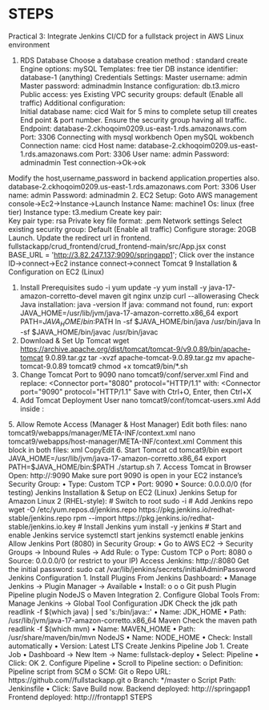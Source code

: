 # STEPS

Practical 3: Integrate Jenkins CI/CD for a fullstack project in AWS Linux environment 
1. RDS Database 
Choose a database creation method : standard create 
Engine options: mySQL 
Templates: free tier 
DB instance identifier: database-1 (anything) 
Credentials Settings: 
Master username: admin 
Master password: adminadmin 
Instance configuration: db.t3.micro 
Public access: yes 
Existing VPC security groups: default (Enable all traffic) 
Additional configuration:  
Initial database name: cicd 
Wait for 5 mins to complete setup till creates End point & port number. 
Ensure the security group having all traffic. 
Endpoint: database-2.ckhoqoim0209.us-east-1.rds.amazonaws.com 
Port: 3306 
Connecting with mysql workbench 
Open mySQL wokbench 
Connection name: cicd 
Host name: database-2.ckhoqoim0209.us-east-1.rds.amazonaws.com 
Port: 3306 
User name: admin 
Password: adminadmin 
Test connection→Ok→ok 

Modify the host,username,password in backend application.properties also. 
database-2.ckhoqoim0209.us-east-1.rds.amazonaws.com 
Port: 3306 
User name: admin 
Password: adminadmin 
2. EC2 Setup: 
Goto AWS management console→Ec2→Instance→Launch Instance 
Name: machine1 
Os: linux (free tier) 
Instance type: t3.medium 
Create key pair:  
Key pair type: rsa 
Private key file format: .pem 
Network settings 
Select existing security group: Default (Enable all traffic) 
Configure storage: 20GB 
Launch. 
Update the redirect url in frontend.  
fullstackapp/crud_frontend/crud_frontend-main/src/App.jsx 
const BASE_URL = 'http://3.82.247.137:9090/springapp1'; 
Click over the instance ID→connect→Ec2 instance connect→connect 
Tomcat 9 Installation & Configuration on EC2 (Linux) 
1. Install Prerequisites 
sudo -i 
yum update -y 
yum install -y java-17-amazon-corretto-devel maven git nginx unzip curl --allowerasing 
Check Java installation: 
java -version 
If java: command not found, run: 
export JAVA_HOME=/usr/lib/jvm/java-17-amazon-corretto.x86_64 
export PATH=$JAVA_HOME/bin:$PATH 
ln -sf $JAVA_HOME/bin/java /usr/bin/java 
ln -sf $JAVA_HOME/bin/javac /usr/bin/javac 
2. Download & Set Up Tomcat 
wget https://archive.apache.org/dist/tomcat/tomcat-9/v9.0.89/bin/apache-tomcat
9.0.89.tar.gz 
tar -xvzf apache-tomcat-9.0.89.tar.gz 
mv apache-tomcat-9.0.89 tomcat9 
chmod +x tomcat9/bin/*.sh 
3. Change Tomcat Port to 9090 
nano tomcat9/conf/server.xml 
Find and replace: 
<Connector port="8080" protocol="HTTP/1.1" 
with: 
<Connector port="9090" protocol="HTTP/1.1" 
Save with Ctrl+O, Enter, then Ctrl+X 
4. Add Tomcat Deployment User 
nano tomcat9/conf/tomcat-users.xml 
Add inside <tomcat-users>: 
<role rolename="manager-gui"/> 
<role rolename="manager-script"/> 
<user username="admin" password="admin" roles="manager-gui,manager-script"/> 
5. Allow Remote Access (Manager & Host Manager) 
Edit both files: 
nano tomcat9/webapps/manager/META-INF/context.xml 
nano tomcat9/webapps/host-manager/META-INF/context.xml 
Comment this block in both files: 
xml 
CopyEdit 
<!-- 
<Valve className="org.apache.catalina.valves.RemoteAddrValve" 
allow="127\.\d+\.\d+\.\d+|::1" /> --> 
6. Start Tomcat 
cd tomcat9/bin 
export JAVA_HOME=/usr/lib/jvm/java-17-amazon-corretto.x86_64 
export PATH=$JAVA_HOME/bin:$PATH 
./startup.sh 
7. Access Tomcat in Browser 
Open: 
http://<your-ec2-public-ip>:9090 
Make sure port 9090 is open in your EC2 instance’s Security Group: 
• Type: Custom TCP 
• Port: 9090 
• Source: 0.0.0.0/0 (for testing) 
Jenkins Installation & Setup on EC2 (Linux) 
Jenkins Setup for Amazon Linux 2 (RHEL-style): 
# Switch to root 
sudo -i 
# Add Jenkins repo 
wget -O /etc/yum.repos.d/jenkins.repo https://pkg.jenkins.io/redhat-stable/jenkins.repo 
rpm --import https://pkg.jenkins.io/redhat-stable/jenkins.io.key 
# Install Jenkins 
yum install -y jenkins 
# Start and enable Jenkins service 
systemctl start jenkins 
systemctl enable jenkins 
Allow Jenkins Port (8080) in Security Group: 
• Go to AWS EC2 → Security Groups → Inbound Rules → Add Rule: 
o Type: Custom TCP 
o Port: 8080 
o Source: 0.0.0.0/0 (or restrict to your IP) 
Access Jenkins: 
http://<your-ec2-public-ip>:8080 
Get the initial password: 
sudo cat /var/lib/jenkins/secrets/initialAdminPassword 
Jenkins Configuration 
1. Install Plugins 
From Jenkins Dashboard: 
• Manage Jenkins → Plugin Manager → Available 
• Install: 
o     
o     
o     
Git push Plugin 
Pipeline plugin 
NodeJS 
o     
Maven Integration 
2. Configure Global Tools 
From: Manage Jenkins → Global Tool Configuration 
JDK 
Check the jdk path 
readlink -f $(which java) | sed 's:/bin/java::' 
• Name: JDK_HOME 
• Path: /usr/lib/jvm/java-17-amazon-corretto.x86_64 
Maven 
Check the maven path 
readlink -f $(which mvn) 
• Name: MAVEN_HOME 
• Path: /usr/share/maven/bin/mvn 
NodeJS 
• Name: NODE_HOME 
• Check:     Install automatically 
• Version: Latest LTS 
Create Jenkins Pipeline Job 
1. Create Job 
• Dashboard → New Item → Name: fullstack-deploy 
• Select: Pipeline 
• Click: OK 
2. Configure Pipeline 
• Scroll to Pipeline section: 
o Definition: Pipeline script from SCM 
o SCM: Git 
o Repo URL: https://github.com/<linnk>/fullstackapp.git 
o Branch: */master 
o Script Path: Jenkinsfile 
• Click: Save 
Build now. 
Backend deployed: http://<EC2 INSTANCE>/springapp1  
Frontend deployed: http://<EC2 INSTANCE>/frontapp1   STEPS
